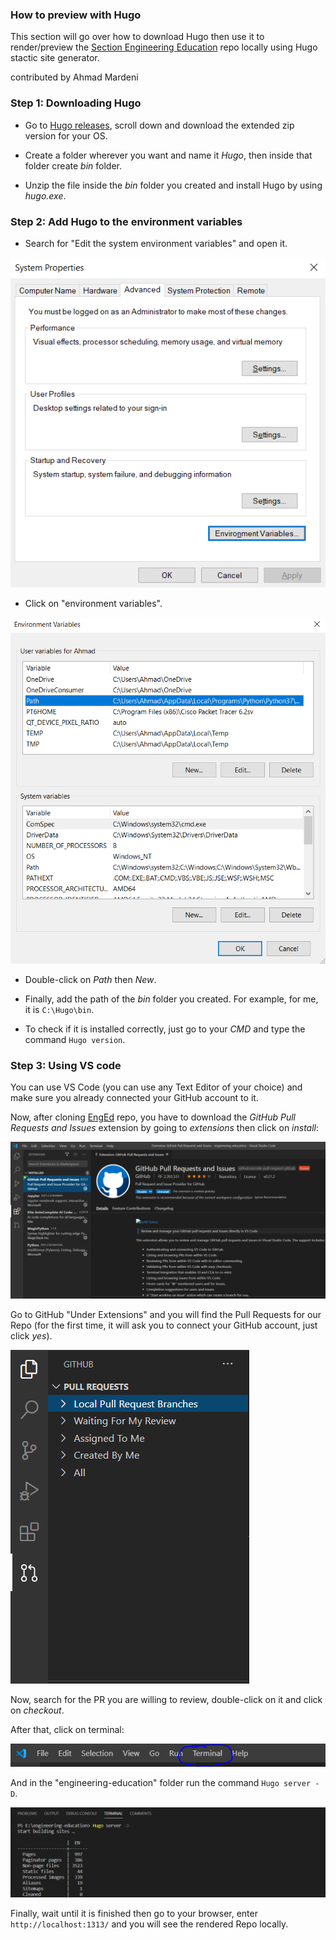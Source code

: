 ### How to preview with Hugo
This section will go over how to download Hugo then use it to render/preview the [Section Engineering Education](https://github.com/section-engineering-education/engineering-education) repo locally using Hugo stactic site generator.

contributed by Ahmad Mardeni

### Step 1: Downloading Hugo 
- Go to [Hugo releases](https://github.com/gohugoio/hugo/releases), scroll down and download the extended zip version for your OS.

- Create a folder wherever you want and name it *Hugo*, then inside that folder create *bin* folder.

- Unzip the file inside the *bin* folder you created and install Hugo by using *hugo.exe*.

### Step 2: Add Hugo to the environment variables
- Search for "Edit the system environment variables" and open it.

![Environment variables](/static/images/first.PNG)

- Click on "environment variables".

![Environment variables](/static/images/second.PNG)

- Double-click on *Path* then *New*.

- Finally, add the path of the *bin* folder you created. For example, for me, it is `C:\Hugo\bin`.

- To check if it is installed correctly, just go to your *CMD* and type the command `Hugo version`.

### Step 3: Using VS code
You can use VS Code (you can use any Text Editor of your choice) and make sure you already connected your GitHub account to it.

Now, after cloning [EngEd](https://github.com/section-engineering-education/engineering-education) repo, you have to download the *GitHub Pull Requests and Issues* extension by going to *extensions* then click on *install*:

![GitHub Pull Requests and issues extension](/static/images/third.PNG)

Go to GitHub "Under Extensions" and you will find the Pull Requests for our Repo (for the first time, it will ask you to connect your GitHub account, just click *yes*).

![GitHub](/static/images/fourth.PNG)

Now, search for the PR you are willing to review, double-click on it and click on *checkout*.

After that, click on terminal:

![Terminal](/static/images/fifth.PNG)

And in the "engineering-education" folder run the command `Hugo server -D`.

![Runing Hugo](/static/images/sixth.PNG)

Finally, wait until it is finished then go to your browser, enter `http://localhost:1313/` and you will see the rendered Repo locally.
